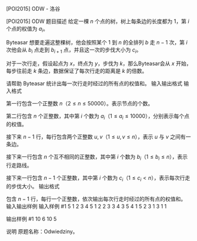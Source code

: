 



[POI2015] ODW - 洛谷














[POI2015] ODW
题目描述
给定一棵 $n$ 个点的树，树上每条边的长度都为 $1$，第 $i$ 个点的权值为 $a_i$。 

Byteasar 想要走遍这整棵树，他会按照某个 $1$ 到 $n$ 的全排列 $b$ 走 $n-1$ 次，第 $i$ 次他会从 $b_i$ 点走到 $b_{i + 1}$ 点，并且这一次的步伐大小为 $c_i$。 

对于一次行走，假设起点为 $x$，终点为 $y$，步伐为 $k$，那么Byteasar会从 $x$ 开始，每步往前走 $k$ 条边，数据保证了每次行走的距离是 $k$ 的倍数。 

请帮助 Byteasar 统计出每一次行走时经过的所有点的权值和。
输入输出格式
输入格式

第一行包含一个正整数 $n$（$2 \le n \le 50000$）。表示节点的个数。 

第二行包含 $n$ 个正整数，其中第 $i$ 个数为 $a_i$（$1 \le a_i \le 10000$），分别表示每个点的权值。 

接下来 $n-1$ 行，每行包含两个正整数 $u,v$（$1 \le u,v \le n$），表示 $u$ 与 $v$ 之间有一条边。 

接下来一行包含 $n$ 个互不相同的正整数，其中第 $i$ 个数为 $b_i$（$1 \le b_i \le n$），表示行走路线。 

接下来一行包含 $n-1$ 个正整数，其中第 $i$ 个数为 $c_i$（$1 \le c_i < n$），表示每次行走的步伐大小。 
输出格式

包含 $n-1$ 行，每行一个正整数，依次输出每次行走时经过的所有点的权值和。
输入输出样例
输入样例 #1
5
1 2 3 4 5
1 2
2 3
3 4
3 5
4 1 5 2 3
1 3 1 1

输出样例 #1
10
6
10
5

说明
原题名称：Odwiedziny。







